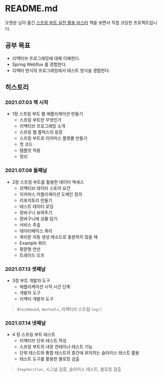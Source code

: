 # README.md

오명운 님이 옮긴 [스프링 부트 실전 활용 마스터](http://www.kyobobook.co.kr/product/detailViewKor.laf?ejkGb=KOR&mallGb=KOR&barcode=9791189909307) 책을 보면서 직접 코딩한 프로젝트입니다.

## 공부 목표

- 리액티브 프로그래밍에 대해 이해한다.
- Spring Webflux 를 경험한다.
- 리액터 방식의 프로그래밍에서 테스트 방식을 경험한다.

## 히스토리

### 2021.07.03 책 시작

- 1장 스프링 부트 웹 애플리케이션 만들기
  - 스프링 부트란 무엇인가
  - 리액티브 프로그래밍 소개
  - 스프링 웹 플럭스의 등장
  - 스프링 부트로 이커머스 플랫폼 만들기
  - 첫 코드
  - 템플릿 적용
  - 정리
    
### 2021.07.08 둘째날

- 2장 스프링 부트를 활용한 데이터 액세스
  - 리액티브 데이터 스토어 요건
  - 이커머스 어플리케이션 도메인 정의
  - 리포지토리 만들기
  - 테스트 데이터 로딩
  - 장바구니 보여주기
  - 장바구니에 상품 담기
  - 서비스 추출
  - 데이터베이스 쿼리
  - 쿼리문 자동 생성 메소드로 충분하지 않을 때
  - Example 쿼리
  - 평문형 연산
  - 트레이드 오프
  
### 2021.07.13 셋째날

- 3장 부트 개발자 도구
  - 애플리케이션 시작 시간 단축
  - 개발자 도구
  - 리액터 개발자 도구
  
> `BlockHound`, `devtools`, 리액티브 스트림 `log()`

### 2021.07.14 넷째날

- 4 장 스프링 부트 테스트
  - 리액티브 단위 테스트 작성
  - 스프링 부트의 내장 컨테이너 테스트 기능
  - 단위 테스트와 통합 테스트의 중간에 위치하는 슬라이스 테스트 활용
  - 테스트 도구를 활용한 블로킹 검출

> `StepVerifier`, 시그널 검증, 슬라이스 테스트, 블로킹 검출

